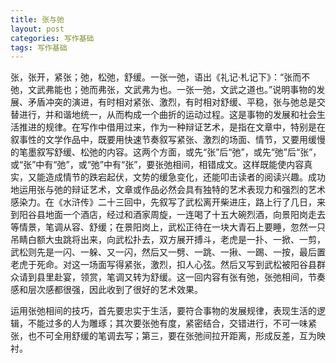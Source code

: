 ```yaml
---
title: 张与弛
layout: post
categories: 写作基础
tags: 写作基础
---
```


张，张开，紧张；弛，松弛，舒缓。一张一弛，语出《礼记·札记下》：“张而不弛，文武弗能也；弛而弗张，文武弗为也。一张一弛，文武之道也。”说明事物的发展、矛盾冲突的演进，有时相对紧张、激烈，有时相对舒缓、平稳，张与弛总是交替进行，并和谐地统一，从而构成一个曲折的运动过程。这是事物的发展和社会生活推进的规律。在写作中借用过来，作为一种辩证艺术，是指在文章中，特别是在叙事性的文学作品中，既要用快速节奏叙写紧张、激烈的场面、情节，又要用缓慢的笔墨叙写舒缓、松弛的内容。这两个方面，或先“张”后“弛”，或先“弛”后“张”，或“张”中有“弛”，或“弛”中有“张”，要张弛相间，相错成文。这样既能使内容真实，又能造成情节的跌宕起伏，文势的缓急变化，还能叩击读者的阅读兴趣。成功地运用张与弛的辩证艺术，文章或作品必然会具有独特的艺术表现力和强烈的艺术感染力。在《水浒传》二十三回中，先叙写了武松离开柴进庄，路上行了几日，来到阳谷县地面一个酒店，经过和酒家周旋，一连喝了十五大碗烈酒，向景阳岗走去等情景，笔调从容、舒缓；在景阳岗上，武松正待在一块大青石上要睡，忽然一只吊睛白额大虫跳将出来，向武松扑去，双方展开搏斗，老虎是一扑、一掀、一剪，武松则先是一闪、一躲、又一闪，然后又一劈、一跳、一揪、一踢、一按，最后置老虎于死命。对这一场面写得紧张，激烈，扣人心弦。然后又写到武松被阳谷县群众请到县里赴宴，领赏，笔调又转为舒缓。这一回内容有张有弛，张弛相间，节奏感和层次感都很强，因此收到了很好的艺术效果。

运用张弛相间的技巧，首先要忠实于生活，要符合事物的发展规律，表现生活的逻辑，不能过多的人为雕琢；其次要张弛有度，紧密结合，交错进行，不可一味紧张，也不可全用舒缓的笔调去写；第三，要在张弛间拉开距离，形成反差，互为映衬。 